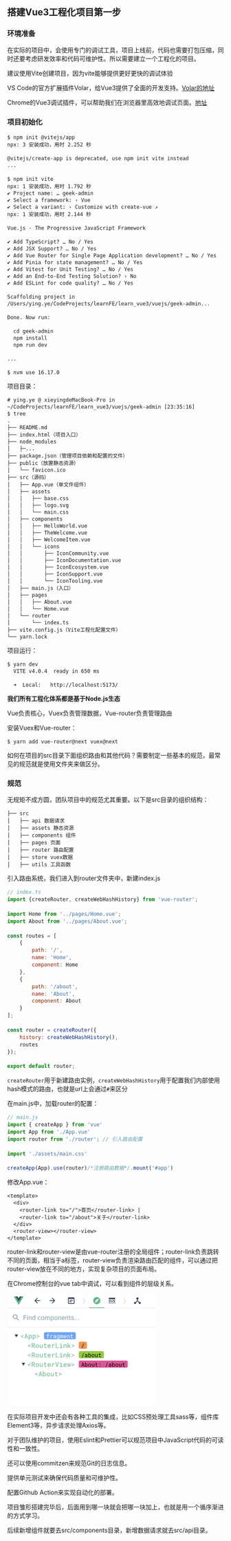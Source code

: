 ## 搭建Vue3工程化项目第一步

### 环境准备

在实际的项目中，会使用专门的调试工具，项目上线前，代码也需要打包压缩，同时还要考虑研发效率和代码可维护性。所以需要建立一个工程化的项目。

建议使用Vite创建项目，因为vite能够提供更好更快的调试体验

VS Code的官方扩展插件Volar，给Vue3提供了全面的开发支持。[Volar的地址](https://marketplace.visualstudio.com/items?itemName=vue.volar)

Chrome的Vue3调试插件，可以帮助我们在浏览器里高效地调试页面。[地址](https://chrome.google.com/webstore/detail/vuejs-devtools/ljjemllljcmogpfapbkkighbhhppjdbg?hl=en)



### 项目初始化

```shell
$ npm init @vitejs/app
npx: 3 安装成功，用时 2.252 秒

@vitejs/create-app is deprecated, use npm init vite instead
...

$ npm init vite       
npx: 1 安装成功，用时 1.792 秒
✔ Project name: … geek-admin
✔ Select a framework: › Vue
✔ Select a variant: › Customize with create-vue ↗
npx: 1 安装成功，用时 2.144 秒

Vue.js - The Progressive JavaScript Framework

✔ Add TypeScript? … No / Yes
✔ Add JSX Support? … No / Yes
✔ Add Vue Router for Single Page Application development? … No / Yes
✔ Add Pinia for state management? … No / Yes
✔ Add Vitest for Unit Testing? … No / Yes
✔ Add an End-to-End Testing Solution? › No
✔ Add ESLint for code quality? … No / Yes

Scaffolding project in /Users/ying.ye/CodeProjects/learnFE/learn_vue3/vuejs/geek-admin...

Done. Now run:

  cd geek-admin
  npm install
  npm run dev
  
...

$ nvm use 16.17.0
```

项目目录：

```
# ying.ye @ xieyingdeMacBook-Pro in ~/CodeProjects/learnFE/learn_vue3/vuejs/geek-admin [23:35:16] 
$ tree                     
.
├── README.md
├── index.html（项目入口）
├── node_modules
│   ├─...
├── package.json（管理项目依赖和配置的文件）
├── public（放置静态资源）
│   └── favicon.ico
├── src（源码）
│   ├── App.vue（单文件组件）
│   ├── assets
│   │   ├── base.css
│   │   ├── logo.svg
│   │   └── main.css
│   ├── components
│   │   ├── HelloWorld.vue
│   │   ├── TheWelcome.vue
│   │   ├── WelcomeItem.vue
│   │   └── icons
│   │       ├── IconCommunity.vue
│   │       ├── IconDocumentation.vue
│   │       ├── IconEcosystem.vue
│   │       ├── IconSupport.vue
│   │       └── IconTooling.vue
│   ├── main.js（入口）
│   ├── pages
│   │   ├── About.vue
│   │   └── Home.vue
│   └── router
│       └── index.ts
├── vite.config.js（Vite工程化配置文件）
└── yarn.lock
```

项目运行：

```shell
$ yarn dev
  VITE v4.0.4  ready in 650 ms

  ➜  Local:   http://localhost:5173/
```

**我们所有工程化体系都是基于Node.js生态**

Vue负责核心，Vuex负责管理数据，Vue-router负责管理路由

安装Vuex和Vue-router：

```shell
$ yarn add vue-router@next vuex@next
```

如何在项目的src目录下面组织路由和其他代码？需要制定一些基本的规范，最常见的规范就是使用文件夹来做区分。



### 规范

无规矩不成方圆，团队项目中的规范尤其重要。以下是src目录的组织结构：

```
├── src
│   ├── api 数据请求
│   ├── assets 静态资源
│   ├── components 组件
│   ├── pages 页面
│   ├── router 路由配置
│   ├── store vuex数据
│   ├── utils 工具函数
```

引入路由系统，我们进入到router文件夹中，新建index.js

```javascript
// index.ts
import {createRouter, createWebHashHistory} from 'vue-router';

import Home from '../pages/Home.vue';
import About from '../pages/About.vue';

const routes = [
    {
        path: '/',
        name: 'Home',
        component: Home
    },
    {
        path: '/about',
        name: 'About',
        component: About
    }
];

const router = createRouter({
    history: createWebHashHistory(),
    routes
});

export default router;
```

`createRouter`用于新建路由实例，`createWebHashHistory`用于配置我们内部使用hash模式的路由，也就是url上会通过`#`来区分

在main.js中，加载router的配置：

```javascript
// main.js
import { createApp } from 'vue'
import App from './App.vue'
import router from './router'; // 引入路由配置

import './assets/main.css'

createApp(App).use(router)/*注册路由数据*/.mount('#app')
```

修改App.vue：

```vue
<template>
  <div>
    <router-link to="/">首页</router-link> |
    <router-link to="/about">关于</router-link>
  </div>
  <router-view></router-view>
</template>
```

router-link和router-view是由vue-router注册的全局组件；router-link负责跳转不同的页面，相当于a标签，router-view负责渲染路由匹配的组件，可以通过把router-view放在不同的地方，实现复杂项目的页面布局。

在Chrome控制台的vue tab中调试，可以看到组件的层级关系。

<img src="../imgs/vue-devtool.png" alt="vue-devtool" style="zoom:50%;" />

在实际项目开发中还会有各种工具的集成，比如CSS预处理工具sass等，组件库Element3等，异步请求处理Axios等。

对于团队维护的项目，使用Eslint和Prettier可以规范项目中JavaScript代码的可读性和一致性。

还可以使用commitzen来规范Git的日志信息。

提供单元测试来确保代码质量和可维护性。

配置Github Action来实现自动化的部署。

项目雏形搭建完毕后，后面用到哪一块就会把哪一块加上，也就是用一个循序渐进的方式学习。



后续新增组件就要去src/components目录，新增数据请求就去src/api目录。
